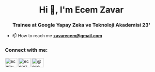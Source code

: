 <!--
## Hi there 👋

**ecemzavar/ecemzavar** is a ✨ _special_ ✨ repository because its `README.md` (this file) appears on your GitHub profile.

Here are some ideas to get you started:

- 🔭 I’m currently working on ...
- 🌱 I’m currently learning ...
- 👯 I’m looking to collaborate on ...
- 🤔 I’m looking for help with ...
- 💬 Ask me about ...
- 📫 How to reach me: ...
- 😄 Pronouns: ...
- ⚡ Fun fact: ...
-->
<h1 align="center">Hi 👋, I'm Ecem Zavar</h1>
<h3 align="center">Trainee at Google Yapay Zeka ve Teknoloji Akademisi 23'</h3>

- 📫 How to reach me **zavarecem@gmail.com**

<h3 align="left">Connect with me:</h3>
<p align="left">
<a href="https://linkedin.com/in/ecem-zavar-a10b64209" target="blank"><img align="center" src="https://raw.githubusercontent.com/rahuldkjain/github-profile-readme-generator/master/src/images/icons/Social/linked-in-alt.svg" alt="ecem-zavar-a10b64209" height="30" width="40" /></a>
<a href="https://www.behance.net/ecemzavar" target="blank"><img align="center" src="https://raw.githubusercontent.com/rahuldkjain/github-profile-readme-generator/master/src/images/icons/Social/behance.svg" alt="ecemzavar" height="30" width="40" /></a>
<a href="https://medium.com/@ecemzavar" target="blank"><img align="center" src="https://raw.githubusercontent.com/rahuldkjain/github-profile-readme-generator/master/src/images/icons/Social/medium.svg" alt="@ecemzavar" height="30" width="40" /></a>
</p>

